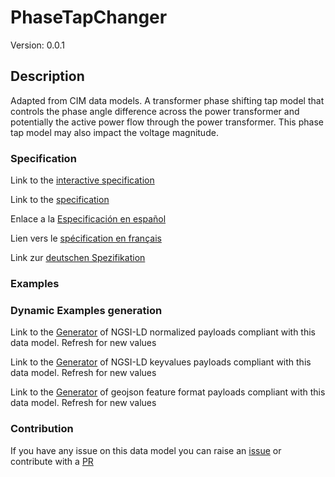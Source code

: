 # PhaseTapChanger
Version: 0.0.1

## Description 

Adapted from CIM data models. A transformer phase shifting tap model that controls the phase angle difference across the power transformer and potentially the active power flow through the power transformer.  This phase tap model may also impact the voltage magnitude.
### Specification

Link to the [interactive specification](https://swagger.lab.fiware.org/?url=https://smart-data-models.github.io/dataModel.EnergyCIM/PhaseTapChanger/swagger.yaml)

Link to the [specification](https://github.com/smart-data-models/dataModel.EnergyCIM/blob/master/PhaseTapChanger/doc/spec.md)

Enlace a la [Especificación en español](https://github.com/smart-data-models/dataModel.EnergyCIM/blob/master/PhaseTapChanger/doc/spec_ES.md)

Lien vers le [spécification en français](https://github.com/smart-data-models/dataModel.EnergyCIM/blob/master/PhaseTapChanger/doc/spec_FR.md)

Link zur [deutschen Spezifikation](https://github.com/smart-data-models/dataModel.EnergyCIM/blob/master/PhaseTapChanger/doc/spec_DE.md)
### Examples
### Dynamic Examples generation

Link to the [Generator](https://smartdatamodels.org/extra/ngsi-ld_generator.php?schemaUrl=https://raw.githubusercontent.com/smart-data-models/dataModel.EnergyCIM/master/PhaseTapChanger/schema.json&email=info@smartdatamodels.org) of NGSI-LD normalized payloads compliant with this data model. Refresh for new values

Link to the [Generator](https://smartdatamodels.org/extra/ngsi-ld_generator_keyvalues.php?schemaUrl=https://raw.githubusercontent.com/smart-data-models/dataModel.EnergyCIM/master/PhaseTapChanger/schema.json&email=info@smartdatamodels.org) of NGSI-LD keyvalues payloads compliant with this data model. Refresh for new values

Link to the [Generator](https://smartdatamodels.org/extra/geojson_features_generator.php?schemaUrl=https://raw.githubusercontent.com/smart-data-models/dataModel.EnergyCIM/master/PhaseTapChanger/schema.json&email=info@smartdatamodels.org) of geojson feature format payloads compliant with this data model. Refresh for new values
### Contribution

 If you have any issue on this data model you can raise an [issue](https://github.com/smart-data-models/dataModel.EnergyCIM/issues)  or contribute with a [PR](https://github.com/smart-data-models/dataModel.EnergyCIM/pulls)
